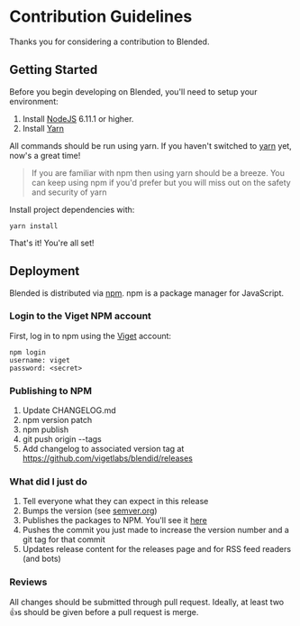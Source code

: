 # Contribution Guidelines

Thanks you for considering a contribution to Blended.

## Getting Started

Before you begin developing on Blended, you'll need to setup your environment:

1. Install [NodeJS](https://nodejs.org) 6.11.1 or higher.
2. Install [Yarn](https://yarnpkg.com)

All commands should be run using yarn. If you haven't switched to [yarn](https://yarnpkg.com/en/) yet, now's a great time!

> If you are familiar with npm then using yarn should be a breeze. You can keep using npm if you'd prefer but you will miss out on the safety and security of yarn

Install project dependencies with:

```
yarn install
```

That's it! You're all set!

## Deployment

Blended is distributed via [npm](https://npmjs.com). npm is a package manager for JavaScript.

### Login to the Viget NPM account

First, log in to npm using the [Viget](https://www.npmjs.com/~viget) account:

```
npm login
username: viget
password: <secret>
```

### Publishing to NPM

1. Update CHANGELOG.md
2. npm version patch
3. npm publish
4. git push origin --tags 
5. Add changelog to associated version tag at https://github.com/vigetlabs/blendid/releases

### What did I just do

1. Tell everyone what they can expect in this release
2. Bumps the version (see [semver.org](http://semver.org/))
3. Publishes the packages to NPM. You'll see it [here](https://www.npmjs.com/package/blendid)
4. Pushes the commit you just made to increase the version number and a git tag for that commit
5. Updates release content for the releases page and for RSS feed readers (and bots)

### Reviews

All changes should be submitted through pull request. Ideally, at least two :+1:s should be given before a pull request is merge.
